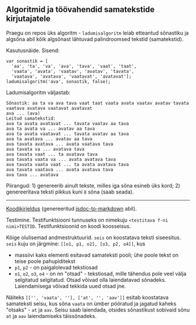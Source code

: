 ## Algoritmid ja töövahendid samatekstide kirjutajatele

Praegu on repos üks algoritm - `ladumisalgoritm` leiab etteantud sõnastiku ja algsõna abil kõik algsõnast lähtuvad palindroomsed tekstid (samatekstid).

Kasutusnäide. Sisend:

````
var sonastik = [
  'aa', 'ta', 'va', 'ava', 'tava', 'vaat', 'taat',
  'vaata', 'avata', 'vaatav', 'avatav', 'tavata',
  'vaatava', 'avatava', 'vaatavat', 'avatavat'];
ladumisalgoritm('ava', sonastik, false);
````
Ladumisalgoritm väljastab:

````
Sõnastik: aa ta va ava tava vaat taat vaata avata vaatav avatav tavata vaatava avatava vaatavat avatavat 
ava ... (ava) 
Leitud samatekstid: 
ava ta avata avatavat ... tavata vaatav aa tava 
ava ta avata va ... avatav aa tava 
ava ta avata vaatavat ... tavata avatav aa tava 
ava ta avatava ... avatav aa tava 
ava tavata avatava ... avata vaatava tava 
ava tavata va ... avatava tava 
ava tavata vaat ... ta avatava tava 
ava tavata vaata va ... avata avatava tava 
ava tavata vaata vaat ... ta avata avatava tava 
ava tavata vaatava ... avata avatava tava 
ava tava ... avatava 
````

Piirangud: 1) genereerib ainult tekste, milles iga sõna esineb üks kord; 2) genereeritava teksti pikkus kuni `8` sõna (saab seada).

---

[Koodikirjeldus](docs/Koodikirjeldus.md) (genereeritud [jsdoc-to-markdown](https://github.com/jsdoc2md/jsdoc-to-markdown) abil).

Testimine. Testifunktsiooni tunnuseks on nimekuju `<testitava f-ni nimi>TESTID`. Testifunktsioonid on koodi koosseisus.

Kõige olulisemad andmestruktuurid. `seis` on koostatava teksti siseesitus. `seis` kuju on järgmine: `[[o1, p1, o2], [o3, p2, o4]]`, kus
- massiivi kaks elementi esitavad samateksti pooli; ühe poole tekst on teise poole pahupiditekst
- `p1`, `p2` - on paigalolevad tekstiosad 
- `o1`, `o2`, `o3`, `o4` - on nn "otsad" - tekstiosad, mille tähendus pole veel välja selgitatud selgitatud. Otsad võivad olla laiendatavad sõnadeks. Laiendamisega võivad tekkida uued otsad jne.

Näiteks `[['', 'vaata', ''], ['at', '', 'aav']]` esitab koostatava samateksti seisu, kus sõna `vaata` on ümber pööratud ja jagatud kaheks "otsaks" - `at` ja `aav`. Seisu saab laiendada, otsides sõnastikust sobivaid sõnu `at` ja `aav` laiendamiseks täissõnadeks.

